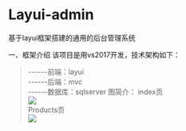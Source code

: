 # Layui-admin
基于layui框架搭建的通用的后台管理系统

一、框架介绍
该项目是用vs2017开发，技术架构如下：   
>------前端：layui   
>------后端：mvc   
>------数据库：sqlserver
图简介：
> index页  
![](https://github.com/MrBlack0/sources/blob/master/images/index.png)  
>Products页  
![](https://github.com/MrBlack0/sources/blob/master/images/index.png)   
